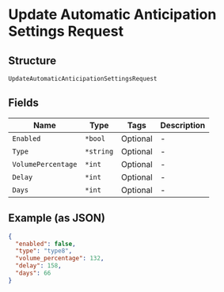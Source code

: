 
# Update Automatic Anticipation Settings Request

## Structure

`UpdateAutomaticAnticipationSettingsRequest`

## Fields

| Name | Type | Tags | Description |
|  --- | --- | --- | --- |
| `Enabled` | `*bool` | Optional | - |
| `Type` | `*string` | Optional | - |
| `VolumePercentage` | `*int` | Optional | - |
| `Delay` | `*int` | Optional | - |
| `Days` | `*int` | Optional | - |

## Example (as JSON)

```json
{
  "enabled": false,
  "type": "type8",
  "volume_percentage": 132,
  "delay": 158,
  "days": 66
}
```


